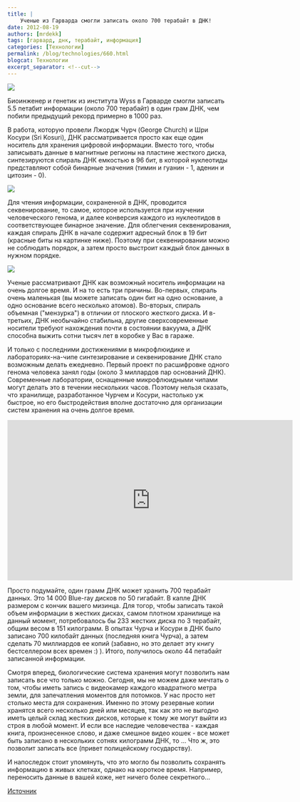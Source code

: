 ```yaml
---
title: |
    Ученые из Гарварда смогли записать около 700 терабайт в ДНК!
date: 2012-08-19
authors: [mrdekk]
tags: [гарвард, днк, терабайт, информация]
categories: [Технологии]
permalink: /blog/technologies/660.html
blogcat: Технологии
excerpt_separator: <!--cut-->
---
```



![](http://itw66.ru/uploads/images/00/00/01/2012/08/19/7a570b.jpg)


Биоинженер и генетик из института Wyss в Гарварде смогли записать 5.5 петабит информации (около 700 терабайт) в один грам ДНК, чем побили предыдущий рекорд примерно в 1000 раз.

В работа, которую провели Лжордж Чурч (George Church) и Шри Косури (Sri Kosuri), ДНК рассматривается просто как еще один носитель для хранения цифровой информации. Вместо того, чтобы записывать данные в магнитные регионы на пластине жесткого диска, синтезируются спираль ДНК емкостью в 96 бит, в которой нуклеотиды представляют собой бинарные значения (тимин и гуанин - 1, аденин и цитозин - 0).


<!--cut-->



![](http://itw66.ru/uploads/images/00/00/01/2012/08/19/936166.jpg)


Для чтения информации, сохраненной в ДНК, проводится секвенирование, то самое, которое используется при изучении человеческого генома, и далее конверсия каждого из нуклеотидов в соответствующее бинарное значение. Для облегчения секвенирования, каждая спираль ДНК в начале содержит адресный блок в 19 бит (красные биты на картинке ниже). Поэтому при секвенировании можно не соблюдать порядок, а затем просто выстроит каждый блок данных в нужном порядке.


![](http://itw66.ru/uploads/images/00/00/01/2012/08/19/5c7410.jpg)


Ученые рассматривают ДНК как возможный носитель информации на очень долгое время. И на то есть три причины. Во-первых, спираль очень маленькая (вы можете записать один бит на одно основание, а одно основание всего несколько атомов). Во-вторых, спираль объемная ("мензурка") в отличии от плоского жесткого диска. И в-третьих, ДНК необычайно стабильна, другие сверхсовременные носители требуют нахождения почти в состоянии вакуума, а ДНК способна выжить сотни тысяч лет в коробке у Вас в гараже.

И только с последними достижениями в микрофлюидике и лабораториях-на-чипе синтезирование и секвенирование ДНК стало возможным делать ежедневно. Первый проект по расшифровке одного генома человека занял годы (около 3 миллардов пар оснований ДНК). Современные лаборатории, оснащенные микрофлюидными чипами могут делать это в течении нескольких часов. Поэтому нельзя сказать, что хранилище, разработанное Чурчем и Косури, настолько уж быстрое, но его быстродействия вполне достаточно для организации систем хранения на очень долгое время.

<iframe src="http://player.vimeo.com/video/47615970?title=0&amp;byline=0&amp;portrait=0" width="640" height="360" frameborder="0" webkitallowfullscreen="" mozallowfullscreen="" allowfullscreen=""></iframe>

Просто подумайте, один грамм ДНК может хранить 700 терабайт данных. Это 14 000 Blue-ray дисков по 50 гигабайт. В капле ДНК размером с кончик вашего мизинца. Для тогор, чтобы записать такой объем информации в жестких дисках, самом плотном хранилище на данный момент, потребовалось бы 233 жестких диска по 3 терабайт, общим весом в 151 килограмм. В опытах Чурча и Косури в ДНК было записано 700 килобайт данных (последняя книга Чурча), а затем сделать 70 миллиардов ее копий (забавно, но это делает эту книгу бестселлером всех времен :) ). Итого, получилось около 44 петабайт записанной информации.

Смотря вперед, биологические система хранения могут позволить нам записать все что только можно. Сегодня, мы не можем даже мечтать о том, чтобы иметь запись с видеокамер каждого квадратного метра земли, для запечатления моментов для потомков. У нас просто нет столько места для сохранения. Именно по этому резервные копии хранятся всего несколько дней или месяцев, так как это не выгодно иметь целый склад жестких дисков, которые к тому же могут выйти из строя в любой момент. И если все наследие человечества - каждая книга, произнесенное слово, и даже смешное видео кошек - все может быть записано в нескольких сотнях килограмм ДНК, то ... Что ж, это позволит записать все (привет полицейскому государству).

И напоследок стоит упомянуть, что это могло бы позволить сохранять информацию в живых клетках, однако на короткое время. Например, переносить данные в вашей коже, нет ничего более секретного...

[Источник](http://www.extremetech.com/extreme/134672-harvard-cracks-dna-storage-crams-700-terabytes-of-data-into-a-single-gram)
